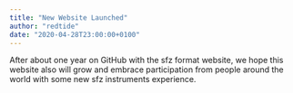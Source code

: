 ```yaml
---
title: "New Website Launched"
author: "redtide"
date: "2020-04-28T23:00:00+0100"
---
```

After about one year on GitHub with the sfz format website,
we hope this website also will grow and embrace participation
from people around the world with some new sfz instruments experience.
